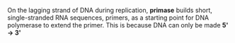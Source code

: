 On the lagging strand of DNA during replication, **primase** builds short, single-stranded RNA sequences, primers, as a starting point for DNA polymerase to extend the primer. This is because DNA can only be made **5' → 3'**